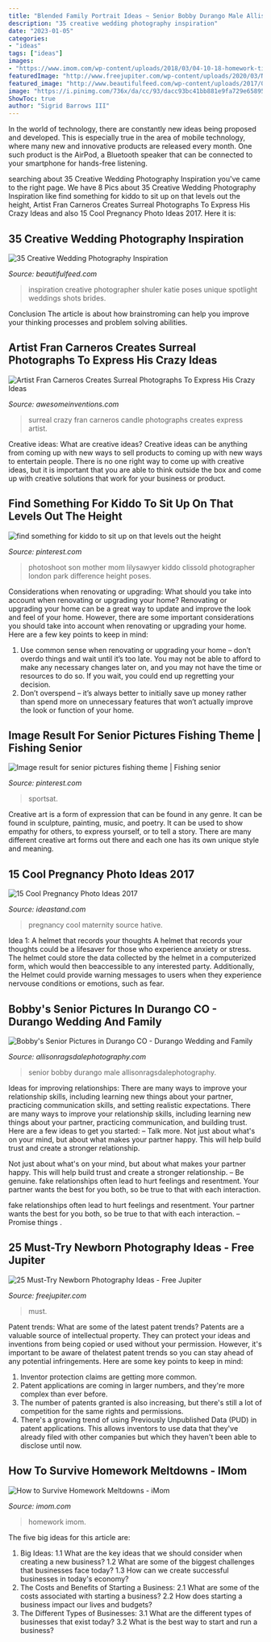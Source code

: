 ```yaml
---
title: "Blended Family Portrait Ideas ~ Senior Bobby Durango Male Allisonragsdalephotography"
description: "35 creative wedding photography inspiration"
date: "2023-01-05"
categories:
- "ideas"
tags: ["ideas"]
images:
- "https://www.imom.com/wp-content/uploads/2018/03/04-10-18-homework-tips.jpg"
featuredImage: "http://www.freejupiter.com/wp-content/uploads/2020/03/Newborn-Photography-Ideas.jpg"
featured_image: "http://www.beautifulfeed.com/wp-content/uploads/2017/02/Unique-Wedding-Photography-Inspiration-4.jpg"
image: "https://i.pinimg.com/736x/da/cc/93/dacc93bc41bb881e9fa729e65895b1d5.jpg"
ShowToc: true
author: "Sigrid Barrows III"
---
```



In the world of technology, there are constantly new ideas being proposed and developed. This is especially true in the area of mobile technology, where many new and innovative products are released every month. One such product is the AirPod, a Bluetooth speaker that can be connected to your smartphone for hands-free listening.

	

		
searching about 35 Creative Wedding Photography Inspiration you've came to the right page. We have 8 Pics about 35 Creative Wedding Photography Inspiration like find something for kiddo to sit up on that levels out the height, Artist Fran Carneros Creates Surreal Photographs To Express His Crazy Ideas and also 15 Cool Pregnancy Photo Ideas 2017. Here it is:
		
    
## 35 Creative Wedding Photography Inspiration

<img loading=lazy src="http://www.beautifulfeed.com/wp-content/uploads/2017/02/Unique-Wedding-Photography-Inspiration-4.jpg" onerror="this.onerror=null;this.src='https://tse4.mm.bing.net/th?id=OIP.eS7zHQ7uM0xfakWQEE7yTwHaLH&amp;pid=15.1';" alt="35 Creative Wedding Photography Inspiration">

_Source: beautifulfeed.com_

>inspiration creative photographer shuler katie poses unique spotlight weddings shots brides. 

	

Conclusion
The article is about how brainstroming can help you improve your thinking processes and problem solving abilities.

    
## Artist Fran Carneros Creates Surreal Photographs To Express His Crazy Ideas

<img loading=lazy src="https://www.awesomeinventions.com/wp-content/uploads/2015/04/surreal-candle.jpg" onerror="this.onerror=null;this.src='https://tse3.mm.bing.net/th?id=OIP.3ipTaQ6Vf1Aa4CKi8TC55gHaE7&amp;pid=15.1';" alt="Artist Fran Carneros Creates Surreal Photographs To Express His Crazy Ideas">

_Source: awesomeinventions.com_

>surreal crazy fran carneros candle photographs creates express artist. 

	

Creative ideas: What are creative ideas?
Creative ideas can be anything from coming up with new ways to sell products to coming up with new ways to entertain people. There is no one right way to come up with creative ideas, but it is important that you are able to think outside the box and come up with creative solutions that work for your business or product.

    
## Find Something For Kiddo To Sit Up On That Levels Out The Height

<img loading=lazy src="https://i.pinimg.com/736x/01/b0/93/01b093b080cd826494555bc4b256642e--family-photoshoot-mother-son-photography.jpg" onerror="this.onerror=null;this.src='https://tse3.mm.bing.net/th?id=OIP.uhjBBemrmAuD-f9BrQvEwgHaKg&amp;pid=15.1';" alt="find something for kiddo to sit up on that levels out the height">

_Source: pinterest.com_

>photoshoot son mother mom lilysawyer kiddo clissold photographer london park difference height poses. 

	

Considerations when renovating or upgrading: What should you take into account when renovating or upgrading your home?
Renovating or upgrading your home can be a great way to update and improve the look and feel of your home. However, there are some important considerations you should take into account when renovating or upgrading your home. Here are a few key points to keep in mind: 
1. Use common sense when renovating or upgrading your home – don’t overdo things and wait until it’s too late. You may not be able to afford to make any necessary changes later on, and you may not have the time or resources to do so. If you wait, you could end up regretting your decision. 
2. Don’t overspend – it’s always better to initially save up money rather than spend more on unnecessary features that won’t actually improve the look or function of your home.

    
## Image Result For Senior Pictures Fishing Theme | Fishing Senior

<img loading=lazy src="https://i.pinimg.com/736x/da/cc/93/dacc93bc41bb881e9fa729e65895b1d5.jpg" onerror="this.onerror=null;this.src='https://tse2.mm.bing.net/th?id=OIP.tkGOcQVmGMYCGOKZeC2UYAHaLG&amp;pid=15.1';" alt="Image result for senior pictures fishing theme | Fishing senior">

_Source: pinterest.com_

>sportsat. 

	

Creative art is a form of expression that can be found in any genre. It can be found in sculpture, painting, music, and poetry. It can be used to show empathy for others, to express yourself, or to tell a story. There are many different creative art forms out there and each one has its own unique style and meaning.

    
## 15 Cool Pregnancy Photo Ideas 2017

<img loading=lazy src="https://ideastand.com/wp-content/uploads/2014/11/pregnancy-photo-ideas/11-cool-pregnancy-photo-ideas.jpg" onerror="this.onerror=null;this.src='https://tse3.mm.bing.net/th?id=OIP.PH-nrj7pYGLcAD8ionDNTAHaLK&amp;pid=15.1';" alt="15 Cool Pregnancy Photo Ideas 2017">

_Source: ideastand.com_

>pregnancy cool maternity source hative. 

	

Idea 1: A helmet that records your thoughts
A helmet that records your thoughts could be a lifesaver for those who experience anxiety or stress. The helmet could store the data collected by the helmet in a computerized form, which would then beaccessible to any interested party. Additionally, the Helmet could provide warning messages to users when they experience nervouse conditions or emotions, such as fear.

    
## Bobby&#039;s Senior Pictures In Durango CO - Durango Wedding And Family

<img loading=lazy src="https://allisonragsdalephotography.com/wp-content/uploads/2013/11/allisonragsdalephotography-8585.jpg" onerror="this.onerror=null;this.src='https://tse4.mm.bing.net/th?id=OIP.hbE4fHmJGPKA_gcicrFWNgHaLI&amp;pid=15.1';" alt="Bobby&#039;s Senior Pictures in Durango CO - Durango Wedding and Family">

_Source: allisonragsdalephotography.com_

>senior bobby durango male allisonragsdalephotography. 

	

Ideas for improving relationships: There are many ways to improve your relationship skills, including learning new things about your partner, practicing communication skills, and setting realistic expectations.
There are many ways to improve your relationship skills, including learning new things about your partner, practicing communication, and building trust. Here are a few ideas to get you started: 
     – Talk more. Not just about what's on your mind, but about what makes your partner happy. This will help build trust and create a stronger relationship.

Not just about what's on your mind, but about what makes your partner happy. This will help build trust and create a stronger relationship. – Be genuine. fake relationships often lead to hurt feelings and resentment. Your partner wants the best for you both, so be true to that with each interaction.

fake relationships often lead to hurt feelings and resentment. Your partner wants the best for you both, so be true to that with each interaction. – Promise things .

    
## 25 Must-Try Newborn Photography Ideas - Free Jupiter

<img loading=lazy src="http://www.freejupiter.com/wp-content/uploads/2020/03/Newborn-Photography-Ideas.jpg" onerror="this.onerror=null;this.src='https://tse4.mm.bing.net/th?id=OIP.xpObSpgIDSEJhZZnRYD4rwHaE8&amp;pid=15.1';" alt="25 Must-Try Newborn Photography Ideas - Free Jupiter">

_Source: freejupiter.com_

>must. 

	

Patent trends: What are some of the latest patent trends?
Patents are a valuable source of intellectual property. They can protect your ideas and inventions from being copied or used without your permission. However, it's important to be aware of thelatest patent trends so you can stay ahead of any potential infringements. Here are some key points to keep in mind: 
1. Inventor protection claims are getting more common. 
2. Patent applications are coming in larger numbers, and they're more complex than ever before. 
3. The number of patents granted is also increasing, but there's still a lot of competition for the same rights and permissions. 
4. There's a growing trend of using Previously Unpublished Data (PUD) in patent applications. This allows inventors to use data that they've already filed with other companies but which they haven't been able to disclose until now.

    
## How To Survive Homework Meltdowns - IMom

<img loading=lazy src="https://www.imom.com/wp-content/uploads/2018/03/04-10-18-homework-tips.jpg" onerror="this.onerror=null;this.src='https://tse2.mm.bing.net/th?id=OIP.yo_GPMZ7mzDinjieGIq7AQHaDt&amp;pid=15.1';" alt="How to Survive Homework Meltdowns - iMom">

_Source: imom.com_

>homework imom. 

	

The five big ideas for this article are:
1. Big Ideas: 
1.1 What are the key ideas that we should consider when creating a new business? 
1.2 What are some of the biggest challenges that businesses face today? 
1.3 How can we create successful businesses in today's economy? 
2. The Costs and Benefits of Starting a Business: 
2.1 What are some of the costs associated with starting a business? 
2.2 How does starting a business impact our lives and budgets? 
3. The Different Types of Businesses: 
3.1 What are the different types of businesses that exist today? 
3.2 What is the best way to start and run a business?

